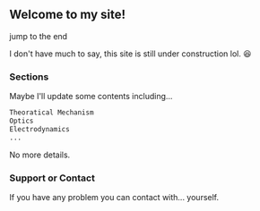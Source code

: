 ## Welcome to my site!
<p><a herf="#End">jump to the end</a></p>

I don't have much to say, this site is still under construction lol. 😆 

### Sections

Maybe I'll update some contents including...

```markdown
Theoratical Mechanism
Optics
Electrodynamics 
...
```

No more details.


### Support or Contact

If you have any problem you can contact with... yourself.
<a id="End"></a>
